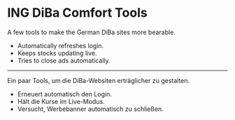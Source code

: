 # ING DiBa Comfort Tools
A few tools to make the German DiBa sites more bearable. 
* Automatically refreshes login.
* Keeps stocks updating live.
* Tries to close ads automatically.
---
Ein paar Tools, um die DiBa-Websiten erträglicher zu gestalten.
* Erneuert automatisch den Login.
* Hält die Kurse im Live-Modus.
* Versucht, Werbebanner automatisch zu schließen.

